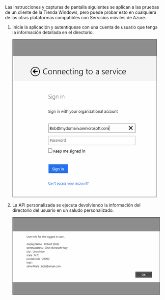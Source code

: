

Las instrucciones y capturas de pantalla siguientes se aplican a las pruebas de un cliente de la Tienda Windows, pero puede probar esto en cualquiera de las otras plataformas compatibles con Servicios móviles de Azure.

1. Inicie la aplicación y autentíquese con una cuenta de usuario que tenga la información detallada en el directorio. 

    ![](./media/mobile-services-aad-graph-info-test-app/bob-login.png)

2. La API personalizada se ejecuta devolviendo la información del directorio del usuario en un saludo personalizado.

    ![](./media/mobile-services-aad-graph-info-test-app/custom-greeting.png)

<!---HONumber=July15_HO2-->